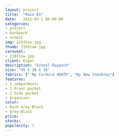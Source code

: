 ```yaml
---
layout: project
title:  "Rain 01"
date:   2015-03-1 00:00:00
categories:
- project
- backpack
- school
img: 2193low.jpg
thumb: 2193low.jpg
carousel:
- 2193low.jpg
client: Eiger
description: "School Daypack" 
size: "45 X 30 X 16"
fabrics: [" Ny Cordura 400TD", "Ny New Chembrey"]
features:  
- 1 comparments
- 1 Front pocket
- 2 Side pocket
- Organizer
color: 
- Dark Grey-Black
- Grey-Black
price:
stocks:
popularity: 1
---
```

